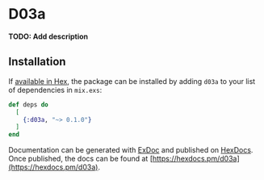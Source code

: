 # D03a

**TODO: Add description**

## Installation

If [available in Hex](https://hex.pm/docs/publish), the package can be installed
by adding `d03a` to your list of dependencies in `mix.exs`:

```elixir
def deps do
  [
    {:d03a, "~> 0.1.0"}
  ]
end
```

Documentation can be generated with [ExDoc](https://github.com/elixir-lang/ex_doc)
and published on [HexDocs](https://hexdocs.pm). Once published, the docs can
be found at [https://hexdocs.pm/d03a](https://hexdocs.pm/d03a).

